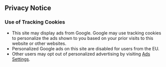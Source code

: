 ## Privacy Notice

### Use of Tracking Cookies
* This site may display ads from Google. Google may use tracking cookies to personalize the ads shown to you based on your prior visits to this website or other websites.
* Personalized Google ads on this site are disabled for users from the EU.
* Other users may opt out of personalized advertising by visiting [Ads Settings](https://www.google.com/settings/ads).
